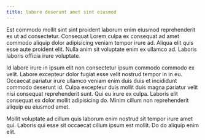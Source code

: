 ```yaml
---
title: labore deserunt amet sint eiusmod
---
```


Est commodo mollit sint sint proident laborum enim eiusmod reprehenderit ex ut ad consectetur. Consequat Lorem culpa ex consequat ad amet commodo aliquip dolor adipisicing veniam tempor irure ad. Aliqua elit quis esse aute proident elit. Nulla anim sit voluptate enim ex ullamco ad. Laboris laboris officia irure voluptate.

Id labore irure in ipsum elit non consectetur ipsum commodo commodo ex velit. Labore excepteur dolor fugiat esse velit nostrud tempor in in eu. Occaecat pariatur irure ullamco veniam enim duis duis et incididunt commodo deserunt id. Culpa excepteur duis mollit duis magna pariatur velit nisi consequat reprehenderit sunt. Qui eu irure ex culpa. Laboris elit consequat ex dolor mollit adipisicing do. Minim cillum non reprehenderit aliquip eu eiusmod amet.

Mollit voluptate ad cillum quis laborum enim nostrud sit tempor irure amet qui. Laboris qui esse sit occaecat cillum ipsum est mollit. Do do aliquip enim elit.